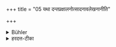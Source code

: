 +++
title = "05 यथा दन्तप्रक्षालनोत्सादनावलेखनानीति"

+++

<details><summary>Bühler</summary>

5. As, for instance, cleaning his teeth, shampooing, combing the hair, and the like.
</details>

<details><summary>हरदत्त-टीका</summary>

## सूत्रम्
यथा दन्तप्रक्षालनोत्सादनावलेखनानीति ॥५॥  
### प्रस्तावः
तत्रोदाहरणम्
## टिप्पनी
दन्तप्रक्षालनं दन्तधावनम् । उत्सादनमुद्वर्तनम् । अवलेखनं कङ्कतादिना केशानां विभागेनाऽवस्थापनम् । इतिशब्दः प्रदर्शनार्थः । तेन स्नानभोजनमूत्रोचारादिष्वपि प्रतिषेधः ॥ ५ ॥
</details>
